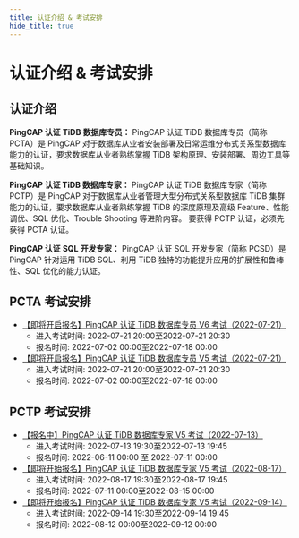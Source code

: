 ```yaml
---
title: 认证介绍 & 考试安排
hide_title: true
---
```


# 认证介绍 & 考试安排

## 认证介绍

**PingCAP 认证** **TiDB** **数据库专员：** PingCAP 认证 TiDB 数据库专员（简称 PCTA）是 PingCAP 对于数据库从业者安装部署及日常运维分布式关系型数据库能力的认证，要求数据库从业者熟练掌握 TiDB 架构原理、安装部署、周边工具等基础知识。

**PingCAP 认证 TiDB 数据库专家：** PingCAP 认证 TiDB 数据库专家（简称 PCTP）是 PingCAP 对于数据库从业者管理大型分布式关系型数据库 TiDB 集群能力的认证，要求数据库从业者熟练掌握 TiDB 的深度原理及高级 Feature、性能调优、SQL 优化、Trouble Shooting 等进阶内容。 要获得 PCTP 认证，必须先获得 PCTA 认证。

**PingCAP 认证** **SQL** **开发专家：** PingCAP 认证 SQL 开发专家（简称 PCSD）是 PingCAP 针对运用 TiDB SQL、利用 TiDB 独特的功能提升应用的扩展性和鲁棒性、SQL 优化的能力认证。

## PCTA 考试安排

- [【即将开启报名】PingCAP 认证 TiDB 数据库专员 V6 考试（2022-07-21）](https://learn.pingcap.com/learner/exam-market/detail/1350003)
  - 进入考试时间: 2022-07-21 20:00至2022-07-21 20:30
  - 报名时间: 2022-07-02 00:00至2022-07-18 00:00
- [【即将开启报名】PingCAP 认证 TiDB 数据库专员 V5 考试（2022-07-21）](https://learn.pingcap.com/learner/exam-market/detail/1530003)
  - 进入考试时间: 2022-07-21 20:00至2022-07-21 20:30
  - 报名时间: 2022-07-02 00:00至2022-07-18 00:00

## PCTP 考试安排

- [【报名中】PingCAP 认证 TiDB 数据库专家 V5 考试（2022-07-13）](https://learn.pingcap.com/learner/exam-market/detail/1410002)
  - 进入考试时间: 2022-07-13 19:30至2022-07-13 19:45
  - 报名时间: 2022-06-11 00:00 至 2022-07-11 00:00
- [【即将开始报名】PingCAP 认证 TiDB 数据库专家 V5 考试（2022-08-17）](https://learn.pingcap.com/learner/exam-market/detail/1470002)
  - 进入考试时间: 2022-08-17 19:30至2022-08-17 19:45
  - 报名时间: 2022-07-11 00:00至2022-08-15 00:00
- [【即将开始报名】PingCAP 认证 TiDB 数据库专家 V5 考试（2022-09-14）](https://learn.pingcap.com/learner/exam-market/detail/1530001)
  - 进入考试时间: 2022-09-14 19:30至2022-09-14 19:45
  - 报名时间: 2022-08-12 00:00至2022-09-12 00:00